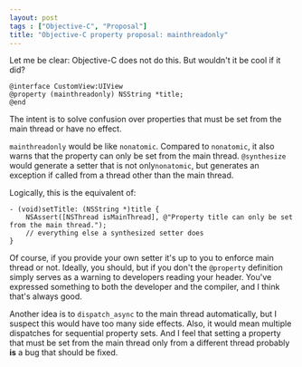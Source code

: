 ```yaml
---
layout: post
tags : ["Objective-C", "Proposal"]
title: "Objective-C property proposal: mainthreadonly"
---
```

Let me be clear: Objective-C does not do this. But wouldn't it be cool if it did?

    @interface CustomView:UIView
    @property (mainthreadonly) NSString *title;
    @end

The intent is to solve confusion over properties that must be set from the main thread or have no effect.

`mainthreadonly` would be like `nonatomic`. Compared to `nonatomic`, it also warns that the property can only be set from the main thread. `@synthesize` would generate a setter that is not only`nonatomic`, but generates an exception if called from a thread other than the main thread.

Logically, this is the equivalent of:

    - (void)setTitle: (NSString *)title {
        NSAssert([NSThread isMainThread], @"Property title can only be set from the main thread.");
        // everything else a synthesized setter does
    }

Of course, if you provide your own setter it's up to you to enforce main thread or not. Ideally, you should, but if you don't the `@property` definition simply serves as a warning to developers reading your header. You've expressed something to both the developer and the compiler, and I think that's always good.

Another idea is to `dispatch_async` to the main thread automatically, but I suspect this would have too many side effects. Also, it would mean multiple dispatches for sequential property sets. And I feel that setting a property that must be set from the main thread only from a different thread probably **is** a bug that should be fixed.